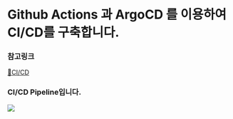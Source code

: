 # Github Actions 과 ArgoCD 를 이용하여 CI/CD를 구축합니다. 

### 참고링크
[🔗CI/CD](https://catalog.us-east-1.prod.workshops.aws/workshops/9c0aa9ab-90a9-44a6-abe1-8dff360ae428/ko-KR/110-cicd/100-cicd)

### CI/CD Pipeline입니다.
<img src="https://github.com/tthingbini/ecommerce-workshop-src/assets/137377076/53cbfbfc-3d0f-46ca-a93a-baed378d0afe">
